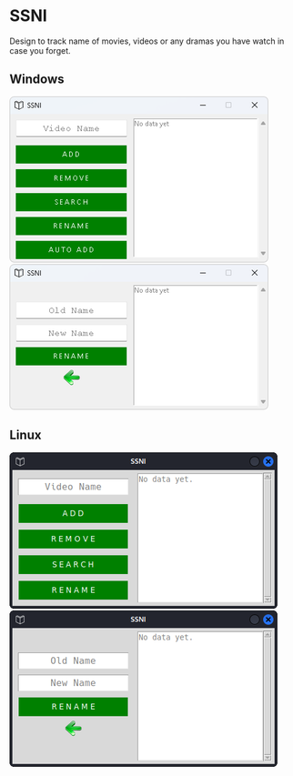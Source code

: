 # SSNI

Design to track name of movies, videos or any dramas you have watch in case you forget.

<h2> Windows </h2>
<p float="left">
    <img src="assets\1.png">
    <img src="assets\2.png">
</p>

<h2> Linux </h2>
<p float="left">
    <img src="assets\3.png">
    <img src="assets\4.png">
</p>
